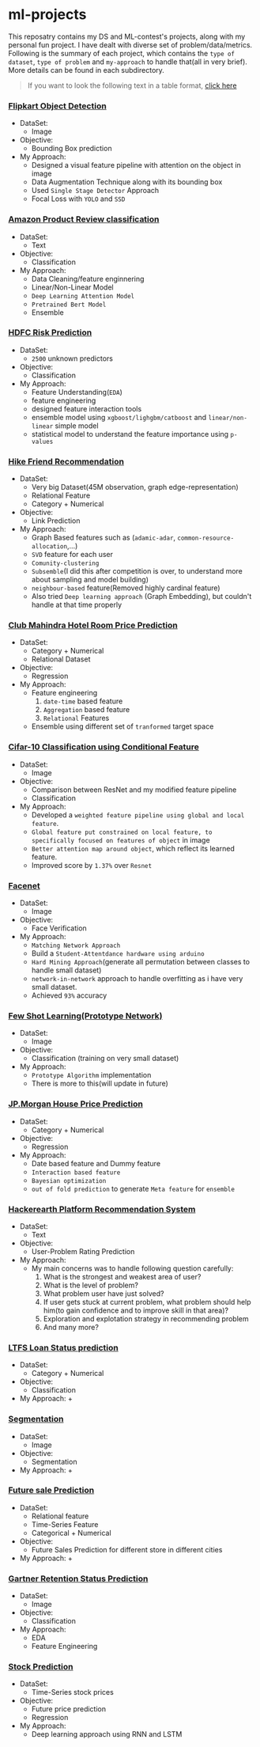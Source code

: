 # ml-projects
This reposatry contains my DS and ML-contest's projects, along with my personal fun project. I have dealt with diverse set of problem/data/metrics. Following is the summary of each project, which contains the `type of dataset`, `type of problem` and `my-approach` to handle that(all in very brief). More details can be found in each subdirectory.

> If you want to look the following text in a table format, [click here](https://github.com/ankishb/ml-projects/blob/master/README2.md)
 

### [Flipkart Object Detection](https://github.com/ankishb/ml-projects/tree/master/conditional-object-detection)
- DataSet:
    + Image
- Objective:
    + Bounding Box prediction
- My Approach:
    + Designed a visual feature pipeline with attention on the object in image
    + Data Augmentation Technique along with its bounding box
    + Used `Single Stage Detector` Approach
    + Focal Loss with `YOLO` and `SSD`


### [Amazon Product Review classification](https://github.com/ankishb/ml-projects/tree/master/amazon-ml)
- DataSet:
    + Text
- Objective:
    + Classification
- My Approach:
    + Data Cleaning/feature enginnering
    + Linear/Non-Linear Model
    + `Deep Learning Attention Model`
    + `Pretrained Bert Model`
    + Ensemble


### [HDFC Risk Prediction](https://github.com/ankishb/ml-projects/tree/master/hdfc-ml)
- DataSet:
    + `2500` unknown predictors
- Objective:
    + Classification 
- My Approach:
    + Feature Understanding(`EDA`)
    + feature engineering
    + designed feature interaction tools
    + ensemble model using `xgboost/lighgbm/catboost` and `linear/non-linear` simple model
    + statistical model to understand the feature importance using `p-values`


### [Hike Friend Recommendation](https://github.com/ankishb/ml-projects/tree/master/hike-friend-recommendation)
- DataSet:
    + Very big Dataset(45M observation, graph edge-representation)
    + Relational Feature
    + Category + Numerical
- Objective:
    + Link Prediction
- My Approach:
    + Graph Based features such as (`adamic-adar`, `common-resource-allocation`,...)
    + `SVD` feature for each user
    + `Comunity-clustering`
    + `Subsemble`(I did this after competition is over, to understand more about sampling and model building)
    + `neighbour-based` feature(Removed highly cardinal feature)
    + Also tried `Deep learning approach` (Graph Embedding), but couldn't handle at that time properly


### [Club Mahindra Hotel Room Price Prediction](https://github.com/ankishb/ml-projects/tree/master/club-mahindra)
- DataSet:
    + Category + Numerical
    + Relational Dataset
- Objective:
    + Regression
- My Approach:
    + Feature engineering
        1. `date-time` based feature
        2. `Aggregation` based feature
        3. `Relational` Features
    + Ensemble using different set of `tranformed` target space


### [Cifar-10 Classification using Conditional Feature](https://github.com/ankishb/ml-projects/tree/master/cifar-10-resnet)
- DataSet:
    + Image
- Objective:
    + Comparison between ResNet and my modified feature pipeline
    + Classification
- My Approach:
    + Developed a `weighted feature pipeline using global and local feature`.
    + `Global feature put constrained on local feature, to specifically focused on features of object` in image
    + `Better attention map around object`, which reflect its learned feature.
    + Improved score by `1.37%` over `Resnet`


### [Facenet](https://github.com/ankishb/ml-projects/tree/master/facenet)
- DataSet:
    + Image
- Objective:
    + Face Verification
- My Approach:
    + `Matching Network Approach`
    + Build a `Student-Attentdance hardware using arduino`
    + `Hard Mining Approach`(generate all permutation between classes to handle small dataset)
    + `network-in-network` approach to handle overfitting as i have very small dataset.
    + Achieved `93%` accuracy


### [Few Shot Learning(Prototype Network)](https://github.com/ankishb/ml-projects/tree/master/few-shot-classification)
- DataSet:
    + Image
- Objective:
    + Classification (training on very small dataset)
- My Approach:
    + `Prototype Algorithm` implementation
    + There is more to this(will update in future)


### [JP.Morgan House Price Prediction](https://github.com/ankishb/ml-projects/tree/master/jp-morgan)
- DataSet:
    + Category + Numerical
- Objective:
    + Regression 
- My Approach:
    + Date based feature and Dummy feature
    + `Interaction based feature` 
    + `Bayesian optimization`
    + `out of fold prediction` to generate `Meta feature` for `ensemble`


### [Hackerearth Platform Recommendation System](https://github.com/ankishb/ml-projects/tree/master/recommendation-system)
- DataSet:
    + Text
- Objective:
    + User-Problem Rating Prediction
- My Approach:
    + My main concerns was to handle following question carefully:
        1. What is the strongest and weakest area of user?
        2. What is the level of problem?
        3. What problem user have just solved?
        4. If user gets stuck at current problem, what problem should help him(to gain confidence and to improve skill in that area)?
        5. Exploration and explotation strategy in recommending problem
        6. And many more?


### [LTFS Loan Status prediction](https://github.com/ankishb/ml-projects/tree/master/ltfs-loan-prediction)
- DataSet:
    + Category + Numerical
- Objective:
    + Classification
- My Approach:
    + 


### [Segmentation](https://github.com/ankishb/ml-projects/tree/master/segmentation)
- DataSet:
    + Image
- Objective:
    + Segmentation
- My Approach:
    + 


### [Future sale Prediction](https://github.com/ankishb/ml-projects/tree/master/small-fun-project/future-sale-pred)
- DataSet:
    + Relational feature
    + Time-Series Feature
    + Categorical + Numerical
- Objective:
    + Future Sales Prediction for different store in different cities
- My Approach:
    + 


### [Gartner Retention Status Prediction](https://github.com/ankishb/ml-projects/tree/master/small-fun-project/gartner)
- DataSet:
    + Image
- Objective:
    + Classification 
- My Approach:
    + EDA
    + Feature Engineering


### [Stock Prediction](https://github.com/ankishb/ml-projects/tree/master/small-fun-project/collect-imp-tensor-spyder/time-series-prediction)
- DataSet:
    + Time-Series stock prices
- Objective:
    + Future price prediction
    + Regression
- My Approach:
    + Deep learning approach using RNN and LSTM

